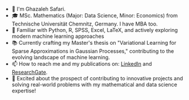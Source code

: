 - 👋 I'm Ghazaleh Safari. 
- 🎓 MSc. Mathematics (Major: Data Science, Minor: Economics) from Technische Universität Chemnitz, Germany. I have MBA too. 
- 🔧 Familiar with Python, R, SPSS, Excel, LaTeX, and actively exploring modern machine learning approaches
- 📚 Currently crafting my Master's thesis on "Variational Learning for Sparse Approximations in Gaussian Processes," contributing to the evolving landscape of machine learning.
- 📫 How to reach me and my publications on: [LinkedIn](linkedin.com/in/ghazalehsafari) and [ResearchGate](https://www.researchgate.net/profile/Ghazaleh-Safari).
- 💖 Excited about the prospect of contributing to innovative projects and solving real-world problems with my mathematical and data science expertise!

<!---
SafariGhazaleh/SafariGhazaleh is a ✨ special ✨ repository because its `README.md` (this file) appears on your GitHub profile.
You can click the Preview link to take a look at your changes.
--->
